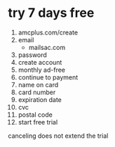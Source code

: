# try 7 days free

1. amcplus.com/create
2. email
   - mailsac.com
3. password
4. create account
5. monthly ad-free
6. continue to payment
7. name on card
8. card number
9. expiration date
10. cvc
11. postal code
12. start free trial

canceling does not extend the trial
